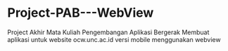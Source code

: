 ﻿# Project-PAB---WebView

Project Akhir Mata Kuliah Pengembangan Aplikasi Bergerak
Membuat aplikasi untuk website ocw.unc.ac.id versi mobile menggunakan webview
